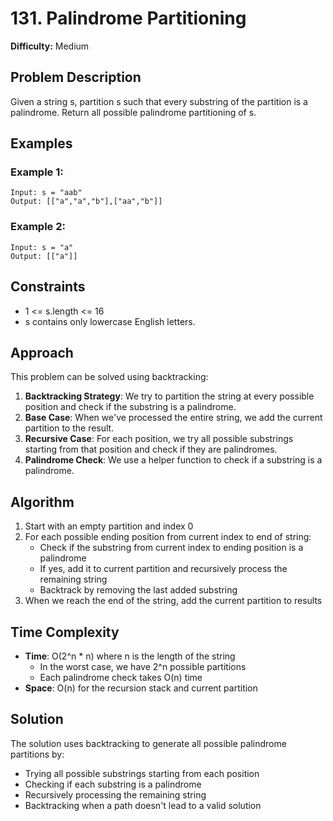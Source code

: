 # 131. Palindrome Partitioning

**Difficulty:** Medium

## Problem Description

Given a string s, partition s such that every substring of the partition is a palindrome. Return all possible palindrome partitioning of s.

## Examples

### Example 1:
```
Input: s = "aab"
Output: [["a","a","b"],["aa","b"]]
```

### Example 2:
```
Input: s = "a"
Output: [["a"]]
```

## Constraints

- 1 <= s.length <= 16
- s contains only lowercase English letters.

## Approach

This problem can be solved using backtracking:

1. **Backtracking Strategy**: We try to partition the string at every possible position and check if the substring is a palindrome.
2. **Base Case**: When we've processed the entire string, we add the current partition to the result.
3. **Recursive Case**: For each position, we try all possible substrings starting from that position and check if they are palindromes.
4. **Palindrome Check**: We use a helper function to check if a substring is a palindrome.

## Algorithm

1. Start with an empty partition and index 0
2. For each possible ending position from current index to end of string:
   - Check if the substring from current index to ending position is a palindrome
   - If yes, add it to current partition and recursively process the remaining string
   - Backtrack by removing the last added substring
3. When we reach the end of the string, add the current partition to results

## Time Complexity

- **Time**: O(2^n * n) where n is the length of the string
  - In the worst case, we have 2^n possible partitions
  - Each palindrome check takes O(n) time
- **Space**: O(n) for the recursion stack and current partition

## Solution

The solution uses backtracking to generate all possible palindrome partitions by:
- Trying all possible substrings starting from each position
- Checking if each substring is a palindrome
- Recursively processing the remaining string
- Backtracking when a path doesn't lead to a valid solution
